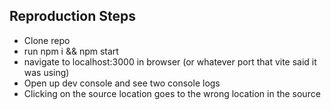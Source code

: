 ## Reproduction Steps
* Clone repo
* run npm i && npm start
* navigate to localhost:3000 in browser (or whatever port that vite said it was using)
* Open up dev console and see two console logs
* Clicking on the source location goes to the wrong location in the source
